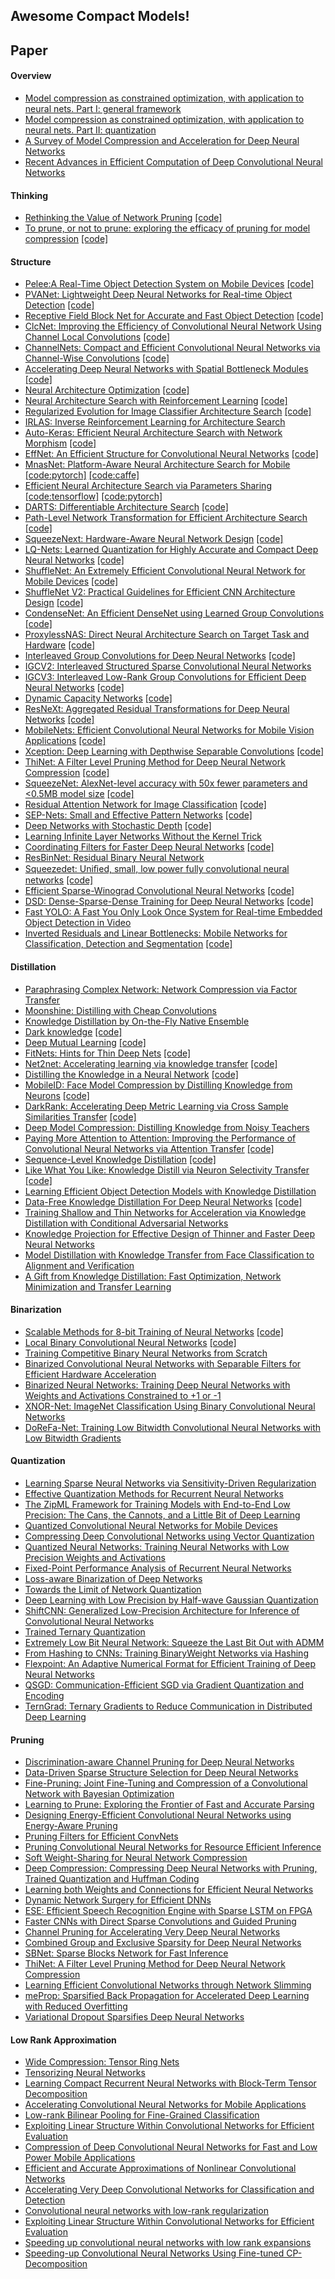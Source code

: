 Awesome Compact Models!
---
## Paper
#### Overview
- [Model compression as constrained optimization, with application to neural nets. Part I: general framework](https://arxiv.org/abs/1707.01209)
- [Model compression as constrained optimization, with application to neural nets. Part II: quantization](https://arxiv.org/abs/1707.04319)
- [A Survey of Model Compression and Acceleration for Deep Neural Networks](https://arxiv.org/pdf/1710.09282.pdf)
- [Recent Advances in Efficient Computation of Deep Convolutional Neural Networks](https://arxiv.org/pdf/1802.00939.pdf)

#### Thinking
- [Rethinking the Value of Network Pruning](https://arxiv.org/abs/1810.05270)  [[code]](https://github.com/Eric-mingjie/rethinking-network-pruning)
- [To prune, or not to prune: exploring the efficacy of pruning for model compression](https://arxiv.org/abs/1710.01878)  [[code]](https://github.com/tensorflow/tensorflow/tree/master/tensorflow/contrib/model_pruning)

#### Structure
- [Pelee:A Real-Time Object Detection System on Mobile Devices](https://arxiv.org/abs/1804.06882)  [[code]](https://github.com/Robert-JunWang/Pelee)
- [PVANet: Lightweight Deep Neural Networks for Real-time Object Detection](https://arxiv.org/abs/1611.08588)  [[code]](https://github.com/sanghoon/pva-faster-rcnn)
- [Receptive Field Block Net for Accurate and Fast Object Detection](https://arxiv.org/abs/1711.07767)  [[code]](https://github.com/ruinmessi/RFBNet)
- [ClcNet: Improving the Efficiency of Convolutional Neural Network Using Channel Local Convolutions](https://arxiv.org/abs/1712.06145)  [[code]](https://github.com/dqzhang17/clcnet.torch)
- [ChannelNets: Compact and Efficient Convolutional Neural Networks via Channel-Wise Convolutions](https://arxiv.org/abs/1809.01330v1)  [[code]](https://github.com/HongyangGao/ChannelNets)
- [Accelerating Deep Neural Networks with Spatial Bottleneck Modules](https://arxiv.org/pdf/1809.02601.pdf)  [[code]](https://github.com/mpatacchiola/spatial-bottleneck)
- [Neural Architecture Optimization](https://arxiv.org/abs/1808.07233)  [[code]](https://github.com/renqianluo/NAO)
- [Neural Architecture Search with Reinforcement Learning](https://arxiv.org/abs/1611.01578)  [[code]](https://github.com/titu1994/neural-architecture-search)
- [Regularized Evolution for Image Classifier Architecture Search](https://arxiv.org/abs/1802.01548)  [[code]](https://github.com/tensorflow/tpu/tree/master/models/official/amoeba_net)
- [IRLAS: Inverse Reinforcement Learning for Architecture Search](https://arxiv.org/abs/1812.05285)
- [Auto-Keras: Efficient Neural Architecture Search with Network Morphism](https://arxiv.org/abs/1806.10282?context=cs.LG)  [[code]](https://autokeras.com/)
- [EffNet: An Efficient Structure for Convolutional Neural Networks](https://arxiv.org/abs/1801.06434)  [[code]](https://github.com/arthurdouillard/keras-effnet)
- [MnasNet: Platform-Aware Neural Architecture Search for Mobile](https://arxiv.org/abs/1807.11626?context=cs.LG)  [[code:pytorch]](https://github.com/AnjieZheng/MnasNet-PyTorch)  [[code:caffe]](https://github.com/LiJianfei06/MnasNet-caffe)
- [Efficient Neural Architecture Search via Parameters Sharing](https://arxiv.org/abs/1802.03268v1)  [[code:tensorflow]](https://github.com/melodyguan/enas)  [[code:pytorch]](https://github.com/carpedm20/ENAS-pytorch)
- [DARTS: Differentiable Architecture Search](https://arxiv.org/abs/1806.09055)  [[code]](https://github.com/quark0/darts)
- [Path-Level Network Transformation for Efficient Architecture Search](https://arxiv.org/abs/1806.02639)  [[code]](https://github.com/han-cai/PathLevel-EAS)
- [SqueezeNext: Hardware-Aware Neural Network Design](https://arxiv.org/abs/1803.10615)  [[code]](https://github.com/amirgholami/SqueezeNext)
- [LQ-Nets: Learned Quantization for Highly Accurate and Compact Deep Neural Networks](https://arxiv.org/abs/1807.10029v1)  [[code]](https://github.com/Microsoft/LQ-Nets)
- [ShuffleNet: An Extremely Efficient Convolutional Neural Network for Mobile Devices](https://arxiv.org/abs/1707.01083)  [[code]](https://github.com/farmingyard/ShuffleNet)
- [ShuffleNet V2: Practical Guidelines for Efficient CNN Architecture Design](https://arxiv.org/abs/1807.11164v1)  [[code]](https://github.com/miaow1988/ShuffleNet_V2_pytorch_caffe)
- [CondenseNet: An Efficient DenseNet using Learned Group Convolutions](https://arxiv.org/abs/1711.09224)  [[code]](https://github.com/ShichenLiu/CondenseNet)
- [ProxylessNAS: Direct Neural Architecture Search on Target Task and Hardware](https://arxiv.org/abs/1812.00332v1)  [[code]](https://github.com/MIT-HAN-LAB/ProxylessNAS)
- [Interleaved Group Convolutions for Deep Neural Networks](http://arxiv.org/pdf/1707.02725.pdf)  [[code]](https://github.com/luuuyi/IGCV_V1.PyTorch)
- [IGCV2: Interleaved Structured Sparse Convolutional Neural Networks](http://arxiv.org/abs/1804.06202)
- [IGCV3: Interleaved Low-Rank Group Convolutions for Efficient Deep Neural Networks](https://arxiv.org/pdf/1806.00178.pdf)    [[code]](https://github.com/homles11/IGCV3)
- [Dynamic Capacity Networks](https://arxiv.org/pdf/1511.07838.pdf)  [[code]](https://github.com/beopst/dcn.tf)
- [ResNeXt: Aggregated Residual Transformations for Deep Neural Networks](https://arxiv.org/pdf/1611.05431.pdf)  [[code]](https://github.com/facebookresearch/ResNeXt)
- [MobileNets: Efficient Convolutional Neural Networks for Mobile Vision Applications](https://arxiv.org/pdf/1704.04861.pdf)  [[code]](https://github.com/Zehaos/MobileNet)
- [Xception: Deep Learning with Depthwise Separable Convolutions](https://arxiv.org/pdf/1610.02357.pdf)  [[code]](https://github.com/kwotsin/TensorFlow-Xception)
- [ThiNet: A Filter Level Pruning Method for Deep Neural Network Compression](https://arxiv.org/abs/1707.06342)  [[code]](https://github.com/Roll920/ThiNet)
- [SqueezeNet: AlexNet-level accuracy with 50x fewer parameters and <0.5MB model size](https://arxiv.org/abs/1602.07360)  [[code]](https://github.com/DeepScale/SqueezeNet)
- [Residual Attention Network for Image Classification](https://arxiv.org/pdf/1704.06904.pdf)  [[code]](https://github.com/fwang91/residual-attention-network)
- [SEP-Nets: Small and Effective Pattern Networks](https://arxiv.org/pdf/1706.03912.pdf)  [[code]](https://github.com/zli79/SEP-Nets)
- [Deep Networks with Stochastic Depth](https://arxiv.org/pdf/1603.09382.pdf)  [[code]](https://github.com/yueatsprograms/Stochastic_Depth)
- [Learning Infinite Layer Networks Without the Kernel Trick](https://arxiv.org/pdf/1606.05316v2.pdf)
- [Coordinating Filters for Faster Deep Neural Networks](https://arxiv.org/pdf/1703.09746v3.pdf)  [[code]](https://github.com/wenwei202/caffe)
- [ResBinNet: Residual Binary Neural Network](https://arxiv.org/abs/1711.01243)
- [Squeezedet: Uniﬁed, small, low power fully convolutional neural networks](https://arxiv.org/pdf/1612.01051)  [[code]](https://github.com/BichenWuUCB/squeezeDet)
- [Efficient Sparse-Winograd Convolutional Neural Networks](https://openreview.net/pdf?id=r1rqJyHKg)  [[code]](https://github.com/xingyul/sparse-winograd-cnn)
- [DSD: Dense-Sparse-Dense Training for Deep Neural Networks](https://openreview.net/pdf?id=HyoST_9xl)  [[code]](https://songhan.github.io/DSD/)
- [Fast YOLO: A Fast You Only Look Once System for Real-time Embedded Object Detection in Video](https://arxiv.org/abs/1709.05943)
- [Inverted Residuals and Linear Bottlenecks: Mobile Networks for Classification, Detection and Segmentation](https://arxiv.org/pdf/1801.04381.pdf)  [[code]](https://github.com/shicai/MobileNet-Caffe)

#### Distillation
- [Paraphrasing Complex Network: Network Compression via Factor Transfer](https://arxiv.org/abs/1802.04977)
- [Moonshine: Distilling with Cheap Convolutions](https://arxiv.org/abs/1711.02613)
- [Knowledge Distillation by On-the-Fly Native Ensemble](https://arxiv.org/abs/1806.04606)
- [Dark knowledge](http://www.ttic.edu/dl/dark14.pdf)  [[code]](https://github.com/xukai92/darksight)
- [Deep Mutual Learning](https://arxiv.org/pdf/1706.00384.pdf)  [[code]](https://github.com/YingZhangDUT/Deep-Mutual-Learning)
- [FitNets: Hints for Thin Deep Nets](https://arxiv.org/pdf/1412.6550.pdf)  [[code]](https://github.com/adri-romsor/FitNets)
- [Net2net: Accelerating learning via knowledge transfer](https://arxiv.org/abs/1511.05641)  [[code]](https://github.com/soumith/net2net.torch)
- [Distilling the Knowledge in a Neural Network](https://arxiv.org/abs/1503.02531)  [[code]](https://github.com/a7b23/Distilling-the-knowledge-in-neural-network)
- [MobileID: Face Model Compression by Distilling Knowledge from Neurons](https://www.aaai.org/ocs/index.php/AAAI/AAAI16/paper/view/11977)  [[code]](https://github.com/liuziwei7/mobile-id)
- [DarkRank: Accelerating Deep Metric Learning via Cross Sample Similarities Transfer](https://arxiv.org/pdf/1707.01220.pdf)  [[code]](https://github.com/TuSimple/DarkRank)
- [Deep Model Compression: Distilling Knowledge from Noisy Teachers](https://arxiv.org/pdf/1610.09650.pdf)
- [Paying More Attention to Attention: Improving the Performance of Convolutional Neural Networks via Attention Transfer](https://arxiv.org/pdf/1612.03928.pdf)  [[code]](https://github.com/szagoruyko/attention-transfer)
- [Sequence-Level Knowledge Distillation](https://arxiv.org/pdf/1606.07947.pdf)  [[code]](https://github.com/harvardnlp/seq2seq-attn)
- [Like What You Like: Knowledge Distill via Neuron Selectivity Transfer](https://arxiv.org/pdf/1707.01219.pdf)  [[code]](https://github.com/TuSimple/neuron-selectivity-transfer)
- [Learning Efficient Object Detection Models with Knowledge Distillation](http://papers.nips.cc/paper/6676-learning-efficient-object-detection-models-with-knowledge-distillation.pdf)
- [Data-Free Knowledge Distillation For Deep Neural Networks](https://arxiv.org/pdf/1710.07535.pdf)  [[code]](https://github.com/iRapha/replayed_distillation)
- [Training Shallow and Thin Networks for Acceleration via Knowledge Distillation with Conditional Adversarial Networks](https://arxiv.org/pdf/1709.00513.pdf)
- [Knowledge Projection for Effective Design of Thinner and Faster Deep Neural Networks](https://arxiv.org/pdf/1710.09505.pdf)
- [Model Distillation with Knowledge Transfer from Face Classification to Alignment and Verification](https://arxiv.org/pdf/1709.02929.pdf)
- [A Gift from Knowledge Distillation: Fast Optimization, Network Minimization and Transfer Learning](https://ieeexplore.ieee.org/stamp/stamp.jsp?tp=&arnumber=8100237)

#### Binarization
- [Scalable Methods for 8-bit Training of Neural Networks](https://arxiv.org/abs/1805.11046)  [[code]](https://github.com/eladhoffer/quantized.pytorch)
- [Local Binary Convolutional Neural Networks](https://arxiv.org/pdf/1608.06049.pdf)  [[code]](https://github.com/juefeix/lbcnn.torch)
- [Training Competitive Binary Neural Networks from Scratch](https://arxiv.org/pdf/1812.01965.pdf)
- [Binarized Convolutional Neural Networks with Separable Filters for Efficient Hardware Acceleration](https://arxiv.org/pdf/1707.04693.pdf)
- [Binarized Neural Networks: Training Deep Neural Networks with Weights and Activations Constrained to +1 or -1](https://arxiv.org/pdf/1602.02830.pdf)
- [XNOR-Net: ImageNet Classification Using Binary Convolutional Neural Networks](https://arxiv.org/pdf/1603.05279.pdf)
- [DoReFa-Net: Training Low Bitwidth Convolutional Neural Networks with Low Bitwidth Gradients](https://arxiv.org/pdf/1606.06160.pdf)

#### Quantization
- [Learning Sparse Neural Networks via Sensitivity-Driven Regularization](https://arxiv.org/abs/1810.11764)
- [Effective Quantization Methods for Recurrent Neural Networks](https://arxiv.org/pdf/1611.10176.pdf)
- [The ZipML Framework for Training Models with End-to-End Low Precision: The Cans, the Cannots, and a Little Bit of Deep Learning](https://arxiv.org/pdf/1611.05402.pdf)
- [Quantized Convolutional Neural Networks for Mobile Devices](https://arxiv.org/pdf/1512.06473.pdf)
- [Compressing Deep Convolutional Networks using Vector Quantization](https://arxiv.org/pdf/1412.6115.pdf)
- [Quantized Neural Networks: Training Neural Networks with Low Precision Weights and Activations](https://arxiv.org/pdf/1609.07061.pdf)
- [Fixed-Point Performance Analysis of Recurrent Neural Networks](https://arxiv.org/abs/1512.01322)
- [Loss-aware Binarization of Deep Networks](https://arxiv.org/pdf/1611.01600.pdf)
- [Towards the Limit of Network Quantization](https://arxiv.org/pdf/1612.01543.pdf)
- [Deep Learning with Low Precision by Half-wave Gaussian Quantization](https://arxiv.org/pdf/1702.00953.pdf)
- [ShiftCNN: Generalized Low-Precision Architecture for Inference of Convolutional Neural Networks](https://arxiv.org/pdf/1706.02393.pdf)
- [Trained Ternary Quantization](https://arxiv.org/pdf/1612.01064.pdf)
- [Extremely Low Bit Neural Network: Squeeze the Last Bit Out with ADMM](https://arxiv.org/abs/1707.09870)
- [From Hashing to CNNs: Training BinaryWeight Networks via Hashing](https://arxiv.org/abs/1802.02733?context=cs)
- [Flexpoint: An Adaptive Numerical Format for Efficient Training of Deep Neural Networks](https://arxiv.org/abs/1711.02213)
- [QSGD: Communication-Efficient SGD via Gradient Quantization and Encoding](https://arxiv.org/abs/1610.02132v4)
- [TernGrad: Ternary Gradients to Reduce Communication in Distributed Deep Learning](https://arxiv.org/abs/1705.07878)

#### Pruning
- [Discrimination-aware Channel Pruning for Deep Neural Networks](https://arxiv.org/abs/1810.11809)
- [Data-Driven Sparse Structure Selection for Deep Neural Networks](https://arxiv.org/pdf/1707.01213.pdf)
- [Fine-Pruning: Joint Fine-Tuning and Compression of a Convolutional Network with Bayesian Optimization](https://arxiv.org/pdf/1707.09102.pdf)
- [Learning to Prune: Exploring the Frontier of Fast and Accurate Parsing](http://www.cs.jhu.edu/~jason/papers/vieira+eisner.tacl17.pdf)
- [Designing Energy-Efficient Convolutional Neural Networks using Energy-Aware Pruning](https://arxiv.org/pdf/1611.05128.pdf)
- [Pruning Filters for Efficient ConvNets](https://arxiv.org/pdf/1608.08710.pdf)
- [Pruning Convolutional Neural Networks for Resource Efficient Inference](https://arxiv.org/pdf/1611.06440.pdf)
- [Soft Weight-Sharing for Neural Network Compression](https://arxiv.org/pdf/1702.04008.pdf)
- [Deep Compression: Compressing Deep Neural Networks with Pruning, Trained Quantization and Huffman Coding](https://arxiv.org/pdf/1510.00149.pdf)
- [Learning both Weights and Connections for Efficient Neural Networks](https://arxiv.org/pdf/1506.02626.pdf)
- [Dynamic Network Surgery for Efficient DNNs](https://arxiv.org/pdf/1608.04493.pdf)
- [ESE: Efficient Speech Recognition Engine with Sparse LSTM on FPGA](https://arxiv.org/pdf/1612.00694.pdf)
- [Faster CNNs with Direct Sparse Convolutions and Guided Pruning](https://arxiv.org/pdf/1608.01409.pdf)
- [Channel Pruning for Accelerating Very Deep Neural Networks](https://arxiv.org/abs/1707.06168)
- [Combined Group and Exclusive Sparsity for Deep Neural Networks](http://proceedings.mlr.press/v70/yoon17a/yoon17a.pdf)
- [SBNet: Sparse Blocks Network for Fast Inference](https://arxiv.org/pdf/1801.02108.pdf)
- [ThiNet: A Filter Level Pruning Method for Deep Neural Network Compression](https://arxiv.org/pdf/1707.06342.pdf)
- [Learning Efficient Convolutional Networks through Network Slimming](https://arxiv.org/abs/1708.06519)
- [meProp: Sparsified Back Propagation for Accelerated Deep Learning with Reduced Overfitting](https://arxiv.org/abs/1706.06197)
- [Variational Dropout Sparsifies Deep Neural Networks](https://arxiv.org/abs/1701.05369v1)

#### Low Rank Approximation
- [Wide Compression: Tensor Ring Nets](https://arxiv.org/pdf/1802.09052.pdf)
- [Tensorizing Neural Networks](https://arxiv.org/pdf/1509.06569v2.pdf)
- [Learning Compact Recurrent Neural Networks with Block-Term Tensor Decomposition](https://arxiv.org/pdf/1712.05134.pdf)
- [Accelerating Convolutional Neural Networks for Mobile Applications](https://dl.acm.org/citation.cfm?id=2967280)
- [Low-rank Bilinear Pooling for Fine-Grained Classification](https://arxiv.org/pdf/1611.05109.pdf)
- [Exploiting Linear Structure Within Convolutional Networks for Efficient Evaluation](https://arxiv.org/pdf/1404.0736.pdf)
- [Compression of Deep Convolutional Neural Networks for Fast and Low Power Mobile Applications](https://arxiv.org/pdf/1511.06530.pdf)
- [Efficient and Accurate Approximations of Nonlinear Convolutional Networks](https://arxiv.org/pdf/1411.4229.pdf)
- [Accelerating Very Deep Convolutional Networks for Classification and Detection](https://arxiv.org/pdf/1505.06798.pdf)
- [Convolutional neural networks with low-rank regularization](https://arxiv.org/pdf/1511.06067.pdf)
- [Exploiting Linear Structure Within Convolutional Networks for Efficient Evaluation](https://arxiv.org/pdf/1404.0736.pdf)
- [Speeding up convolutional neural networks with low rank expansions](http://www.robots.ox.ac.uk/~vgg/publications/2014/Jaderberg14b/jaderberg14b.pdf)
- [Speeding-up Convolutional Neural Networks Using Fine-tuned CP-Decomposition](https://arxiv.org/pdf/1412.6553.pdf)


